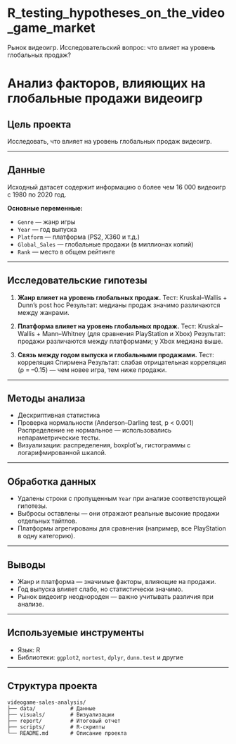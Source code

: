 # R_testing_hypotheses_on_the_video_game_market
Рынок видеоигр. Исследовательский вопрос: что влияет на уровень глобальных продаж?


# Анализ факторов, влияющих на глобальные продажи видеоигр

## Цель проекта

Исследовать, что влияет на уровень глобальных продаж видеоигр.

---

## Данные

Исходный датасет содержит информацию о более чем 16 000 видеоигр с 1980 по 2020 год.

**Основные переменные:**

* `Genre` — жанр игры
* `Year` — год выпуска
* `Platform` — платформа (PS2, X360 и т.д.)
* `Global_Sales` — глобальные продажи (в миллионах копий)
* `Rank` — место в общем рейтинге

---

## Исследовательские гипотезы

1. **Жанр влияет на уровень глобальных продаж.**
   Тест: Kruskal–Wallis + Dunn’s post hoc
   Результат: медианы продаж значимо различаются между жанрами.

2. **Платформа влияет на уровень глобальных продаж.**
   Тест: Kruskal–Wallis + Mann–Whitney (для сравнения PlayStation и Xbox)
   Результат: продажи различаются между платформами; у Xbox медиана выше.

3. **Связь между годом выпуска и глобальными продажами.**
   Тест: корреляция Спирмена
   Результат: слабая отрицательная корреляция (ρ = –0.15) — чем новее игра, тем ниже продажи.

---

## Методы анализа

* Дескриптивная статистика
* Проверка нормальности (Anderson–Darling test, p < 0.001)
  Распределение не нормальное — использовались непараметрические тесты.
* Визуализации: распределения, boxplot’ы, гистограммы с логарифмированной шкалой.

---

## Обработка данных

* Удалены строки с пропущенным `Year` при анализе соответствующей гипотезы.
* Выбросы оставлены — они отражают реальные высокие продажи отдельных тайтлов.
* Платформы агрегированы для сравнения (например, все PlayStation в одну категорию).

---

## Выводы

* Жанр и платформа — значимые факторы, влияющие на продажи.
* Год выпуска влияет слабо, но статистически значимо.
* Рынок видеоигр неоднороден — важно учитывать различия при анализе.

---

## Используемые инструменты

* Язык: R
* Библиотеки: `ggplot2`, `nortest`, `dplyr`, `dunn.test` и другие

---

## Структура проекта

```
videogame-sales-analysis/
├── data/           # Данные
├── visuals/        # Визуализации
├── report/         # Итоговый отчет
├── scripts/        # R-скрипты
└── README.md       # Описание проекта
```



